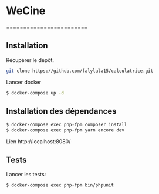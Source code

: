# WeCine
========================

Installation
------------

Récupérer le dépôt.

```bash
git clone https://github.com/falylala15/calculatrice.git
```

Lancer docker

```bash
$ docker-compose up -d
```

Installation des dépendances
----------------------------

```bash
$ docker-compose exec php-fpm composer install
$ docker-compose exec php-fpm yarn encore dev 
```

Lien http://localhost:8080/

Tests
-----

Lancer les tests:

```bash
$ docker-compose exec php-fpm bin/phpunit
```
